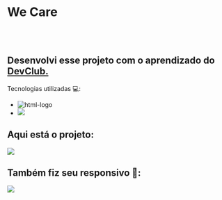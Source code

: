 <h1>We Care</h1>
<br>
<br>
<h2>Desenvolvi esse projeto com o aprendizado do <a href="https://rodolfomori.com.br/devclub/">DevClub.</a></h2>

Tecnologias utilizadas :computer::
- <img src="https://img.shields.io/badge/HTML5-E34F26?style=for-the-badge&logo=html5&logoColor=white" alt ="html-logo"/>
- <img src="https://img.shields.io/badge/CSS3-1572B6?style=for-the-badge&logo=css3&logoColor=white"/>

## Aqui está o projeto:
<img src="https://github.com/LeoBruno01/we-care/blob/master/Captura%20de%20Tela%20(8).png?raw=true" />

## Também fiz seu responsivo :iphone::

<img src="https://github.com/LeoBruno01/we-care/blob/master/Captura%20de%20Tela%20(10).png?raw=true"/>
